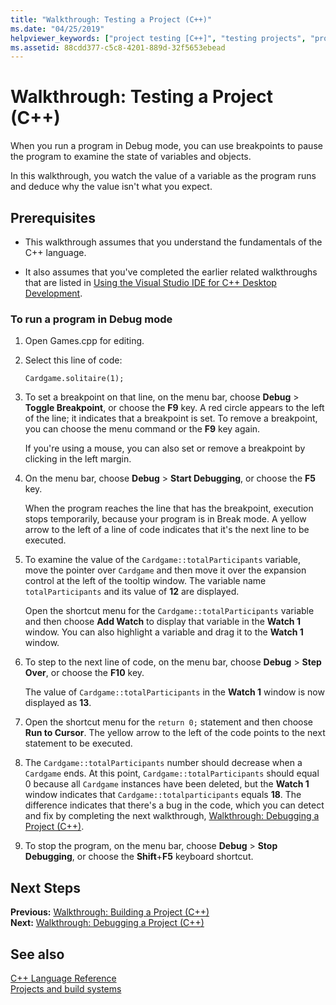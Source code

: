 ```yaml
---
title: "Walkthrough: Testing a Project (C++)"
ms.date: "04/25/2019"
helpviewer_keywords: ["project testing [C++]", "testing projects", "projects [C++], testing"]
ms.assetid: 88cdd377-c5c8-4201-889d-32f5653ebead
---
```

# Walkthrough: Testing a Project (C++)

When you run a program in Debug mode, you can use breakpoints to pause the program to examine the state of variables and objects.

In this walkthrough, you watch the value of a variable as the program runs and deduce why the value isn't what you expect.

## Prerequisites

- This walkthrough assumes that you understand the fundamentals of the C++ language.

- It also assumes that you've completed the earlier related walkthroughs that are listed in [Using the Visual Studio IDE for C++ Desktop Development](../ide/using-the-visual-studio-ide-for-cpp-desktop-development.md).

### To run a program in Debug mode

1. Open Games.cpp for editing.

1. Select this line of code:

   `Cardgame.solitaire(1);`

1. To set a breakpoint on that line, on the menu bar, choose **Debug** > **Toggle Breakpoint**, or choose the **F9** key. A red circle appears to the left of the line; it indicates that a breakpoint is set. To remove a breakpoint, you can choose the menu command or the **F9** key again.

   If you're using a mouse, you can also set or remove a breakpoint by clicking in the left margin.

1. On the menu bar, choose **Debug** > **Start Debugging**, or choose the **F5** key.

   When the program reaches the line that has the breakpoint, execution stops temporarily, because your program is in Break mode. A yellow arrow to the left of a line of code indicates that it's the next line to be executed.

1. To examine the value of the `Cardgame::totalParticipants` variable, move the pointer over `Cardgame` and then move it over the expansion control at the left of the tooltip window. The variable name `totalParticipants` and its value of **12** are displayed.

   Open the shortcut menu for the `Cardgame::totalParticipants` variable and then choose **Add Watch** to display that variable in the **Watch 1** window. You can also highlight a variable and drag it to the **Watch 1** window.

1. To step to the next line of code, on the menu bar, choose **Debug** > **Step Over**, or choose the **F10** key.

   The value of `Cardgame::totalParticipants` in the **Watch 1** window is now displayed as **13**.

1. Open the shortcut menu for the `return 0;` statement and then choose **Run to Cursor**. The yellow arrow to the left of the code points to the next statement to be executed.

1. The `Cardgame::totalParticipants` number should decrease when a `Cardgame` ends. At this point, `Cardgame::totalParticipants` should equal 0 because all `Cardgame` instances have been deleted, but the **Watch 1** window indicates that `Cardgame::totalparticipants` equals **18**. The difference indicates that there's a bug in the code, which you can detect and fix by completing the next walkthrough, [Walkthrough: Debugging a Project (C++)](../ide/walkthrough-debugging-a-project-cpp.md).

1. To stop the program, on the menu bar, choose **Debug** > **Stop Debugging**, or choose the **Shift**+**F5** keyboard shortcut.

## Next Steps

**Previous:** [Walkthrough: Building a Project (C++)](../ide/walkthrough-building-a-project-cpp.md)<br/>
**Next:** [Walkthrough: Debugging a Project (C++)](../ide/walkthrough-debugging-a-project-cpp.md)<br/>

## See also

[C++ Language Reference](../cpp/cpp-language-reference.md)<br/>
[Projects and build systems](../build/projects-and-build-systems-cpp.md)<br/>
